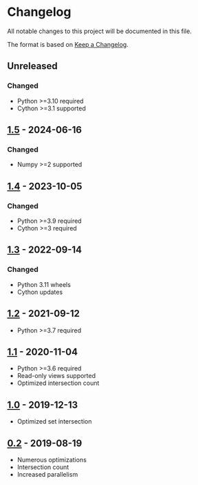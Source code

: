 # Changelog
All notable changes to this project will be documented in this file.

The format is based on [Keep a Changelog](https://keepachangelog.com/en/1.1.0/).

## Unreleased
### Changed
* Python >=3.10 required
* Cython >=3.1 supported

## [1.5](https://pypi.org/project/spector/1.5/) - 2024-06-16
### Changed
* Numpy >=2 supported

## [1.4](https://pypi.org/project/spector/1.4/) - 2023-10-05
### Changed
* Python >=3.9 required
* Cython >=3 required

## [1.3](https://pypi.org/project/spector/1.3/) - 2022-09-14
### Changed
* Python 3.11 wheels
* Cython updates

## [1.2](https://pypi.org/project/spector/1.2/) - 2021-09-12
* Python >=3.7 required

## [1.1](https://pypi.org/project/spector/1.1/) - 2020-11-04
* Python >=3.6 required
* Read-only views supported
* Optimized intersection count

## [1.0](https://pypi.org/project/spector/1.0/) - 2019-12-13
* Optimized set intersection

## [0.2](https://pypi.org/project/spector/0.2/) - 2019-08-19
* Numerous optimizations
* Intersection count
* Increased parallelism

